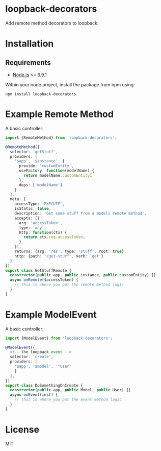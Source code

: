 # loopback-decorators

Add remote method decorators to loopback.

# Installation

## Requirements

- [Node.js](https://nodejs.org/en/download/) >= 6.9.1

Within your node project, install the package from npm using:

```shell
npm install loopback-decorators
```

# Example Remote Method

A basic controller:

```ts
import {RemoteMethod} from 'loopback-decorators';

@RemoteMethod({
  selector: 'getStuff',
  providers: [
    '$app', '$instance', {
      provide: 'customEntity',
      useFactory: function(modelName) {
        return modelName.customEntityÏ
      },
      deps: ['modelName']
    }
  ],
  meta: {
    accessType: 'EXECUTE',
    isStatic: false,
    description: 'Get some stuff from a models remote method',
    accepts: [{
      arg: 'accessToken',
      type: 'any',
      http: function(ctx) {
        return ctx.req.accessToken;
      }
    }],
    returns: {arg: 'res', type: 'stuff', root: true},
    http: {path: '/get-stuff', verb: 'get'}
  }
})
export class GetStuffRemote {
  constructor(public app, public instance, public customEntity) {}
  async onRemote($accessToken) {
    // This is where you put the remote method logic
  }
}

```

# Example ModelEvent

A basic controller:

```ts
import {ModelEvent} from 'loopback-decorators';

@ModelEvent({
  <!-- the loopback event -->
  selector: 'create',
  providers: [
    '$app', '$model', '^User'
    }
  ],
})
export class DoSomethingOnCreate {
  constructor(public app, public Model, public User) {}
  async onEvent(inst) {
    // This is where you put the event method logic
  }
}

```
# License

MIT
